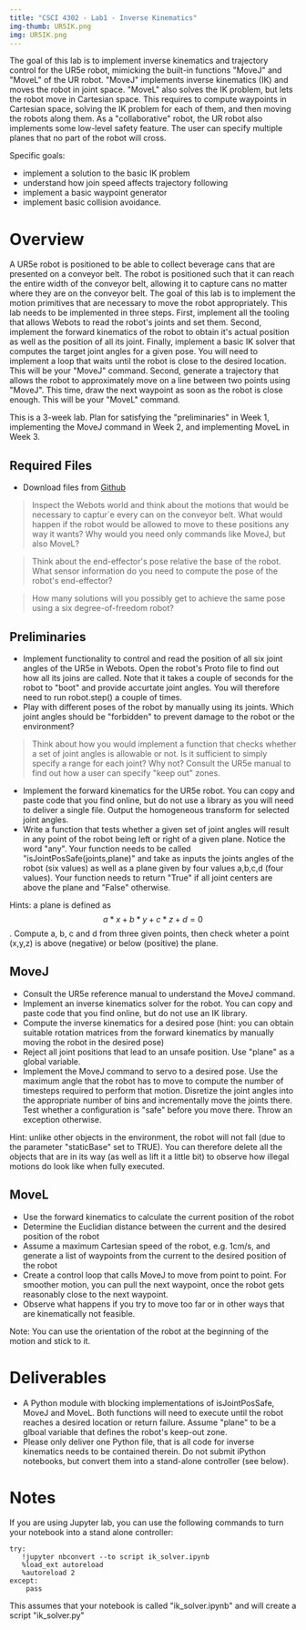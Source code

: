 ```yaml
---
title: "CSCI 4302 - Lab1 - Inverse Kinematics"
img-thumb: UR5IK.png
img: UR5IK.png
---
```


The goal of this lab is to implement inverse kinematics and trajectory control for the UR5e robot, mimicking the built-in functions "MoveJ" and "MoveL" of the UR robot. "MoveJ" implements inverse kinematics (IK) and moves the robot in joint space. 
"MoveL" also solves the IK problem, but lets the robot move in Cartesian space. 
This requires to compute waypoints in Cartesian space, solving the IK problem for each of them, and then moving the robots along them.
As a "collaborative" robot, the UR robot also implements some low-level safety feature. The user can specify multiple planes that no part of the robot will cross.

Specific goals:

- implement a solution to the basic IK problem 
- understand how join speed affects trajectory following
- implement a basic waypoint generator
- implement basic collision avoidance. 

# Overview

A UR5e robot is positioned to be able to collect beverage cans that are presented on a conveyor belt. 
The robot is positioned such that it can reach the entire width of the conveyor belt, allowing it to capture cans no matter where they are on the conveyor belt.
The goal of this lab is to implement the motion primitives that are necessary to move the robot appropriately.
This lab needs to be implemented in three steps. 
First, implement all the tooling that allows Webots to read the robot's joints and set them. 
Second, implement the forward kinematics of the robot to obtain it's actual position as well as the position of all its joint. 
Finally,  implement a basic IK solver that computes the target joint angles for a given pose. You will need to implement a loop that waits until the robot is close to the desired location. 
This will be your "MoveJ" command. 
Second, generate a trajectory that allows the robot to approximately move on a line between two points using "MoveJ".
This time, draw the next waypoint as soon as the robot is close enough. 
This will be your "MoveL" command.

This is a 3-week lab. Plan for satisfying the "preliminaries" in Week 1, implementing the MoveJ command in Week 2, and implementing MoveL in Week 3.

## Required Files

- Download files from [Github](https://github.com/Introduction-to-Autonomous-Robots/labs/tree/main/csci4302manipulation/lab1_inverse_kinematics) 


> Inspect the Webots world and think about the motions that would be necessary to captur`e every can on the conveyor belt. What would happen if the robot would be allowed to move to these positions any way it wants? Why would you need only commands like MoveJ, but also MoveL?

> Think about the end-effector's pose relative the base of the robot. What sensor information do you need to compute the pose of the robot's end-effector?

> How many solutions will you possibly get to achieve the same pose using a six degree-of-freedom robot?


## Preliminaries

- Implement functionality to control and read the position of all six joint angles of the UR5e in Webots. Open the robot's Proto file to find out how all its joins are called. Note that it takes a couple of seconds for the robot to "boot" and provide accurtate joint angles. You will therefore need to run robot.step() a couple of times.
- Play with different poses of the robot by manually using its joints. Which joint angles should be "forbidden" to prevent damage to the robot or the environment?

> Think about how you would implement a function that checks whether a set of joint angles is allowable or not. Is it sufficient to simply specify a range for each joint? Why not? Consult the UR5e manual to find out how a user can specify "keep out" zones.

- Implement the forward kinematics for the UR5e robot. You can copy and paste code that you find online, but do not use a library as you will need to deliver a single file. Output the homogeneous transform for selected joint angles. 
- Write a function that tests whether a given set of joint angles will result in any point of the robot being left or right of a given plane. Notice the word "any".
Your function needs to be called "isJointPosSafe(joints,plane)" and take as inputs the joints angles of the robot (six values) as well as a plane given by four values a,b,c,d (four values).
Your function needs to return "True" if all joint centers are above the plane and "False" otherwise.

Hints: a plane is defined as $$ a*x+b*y+c*z+d=0 $$. 
Compute a, b, c and d from three given points, then check wheter a point (x,y,z) is above (negative) or below (positive) the plane. 

## MoveJ

- Consult the UR5e reference manual to understand the MoveJ command.
- Implement an inverse kinematics solver for the robot. You can copy and paste code that you find online, but do not use an IK library. 
- Compute the inverse kinematics for a desired pose (hint: you can obtain suitable rotation matrices from the forward kinematics by manually moving the robot in the desired pose)
- Reject all joint positions that lead to an unsafe position. Use "plane" as a global variable. 
- Implement the MoveJ command to servo to a desired pose. Use the maximum angle that the robot has to move to compute the number of timesteps required to perform that motion.
Disretize the joint angles into the appropriate number of bins and incrementally move the joints there. Test whether a configuration is "safe" before you move there. Throw an exception otherwise. 

Hint: unlike other objects in the environment, the robot will not fall (due to the parameter "staticBase" set to TRUE). You can therefore delete all the objects that are in its way (as well as lift it a little bit) to observe how illegal motions do look like when fully executed. 

## MoveL

- Use the forward kinematics to calculate the current position of the robot
- Determine the Euclidian distance between the current and the desired position of the robot
- Assume a maximum Cartesian speed of the robot, e.g. 1cm/s, and generate a list of waypoints from the current to the desired position of the robot
- Create a control loop that calls MoveJ to move from point to point. For smoother motion, you can pull the next waypoint, once the robot gets reasonably close to the next waypoint.  
- Observe what happens if you try to move too far or in other ways that are kinematically not feasible.

Note: You can use the orientation of the robot at the beginning of the motion and stick to it.

# Deliverables

- A Python module with blocking implementations of isJointPosSafe, MoveJ and MoveL. 
Both functions will need to execute until the robot reaches a desired location or return failure.
Assume "plane" to be a glboal variable that defines the robot's keep-out zone. 
- Please only deliver one Python file, that is all code for inverse kinematics needs to be contained therein. Do not submit iPython notebooks, but convert them into a stand-alone controller (see below). 


# Notes

If you are using Jupyter lab, you can use the following commands to turn your notebook into a stand alone controller:

```
try:
   !jupyter nbconvert --to script ik_solver.ipynb
   %load_ext autoreload
   %autoreload 2   
except:
    pass
```

This assumes that your notebook is called "ik_solver.ipynb" and will create a script "ik_solver.py"
